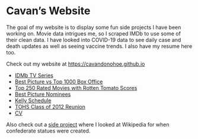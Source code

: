 
<!-- README.md is generated from README.Rmd. Please edit that file -->

# Cavan’s Website

<!-- badges: start -->
<!-- badges: end -->

The goal of my website is to display some fun side projects I have been
working on. Movie data intrigues me, so I scraped IMDb to use some of
their clean data. I have looked into COVID-19 data to see daily case and
death updates as well as seeing vaccine trends. I also have my resume
here too.

Check out my website at <https://cavandonohoe.github.io>

-   [IDMb TV
    Series](https://cavandonohoe.github.io/imdb_top_250_tv_series.html)
-   [Best Picture vs Top 1000 Box
    Office](https://cavandonohoe.github.io/best_pic_vs_top_1000.html)
-   [Top 250 Rated Movies with Rotten Tomato
    Scores](https://cavandonohoe.github.io/top_250_imdb_with_rt.html)
-   [Best Picture
    Nominees](https://cavandonohoe.github.io/best_picture_nominees.html)
-   [Kelly
    Schedule](https://cavandonohoe.github.io/firefighter_schedule.html)
-   [TOHS Class of 2012
    Reunion](https://cavandonohoe.github.io/tohs_reunion.html)
-   [CV](https://cavandonohoe.github.io/cv.html)

Also check out a [side
project](https://github.com/cavandonohoe/confederate_statues) where I
looked at Wikipedia for when confederate statues were created.
